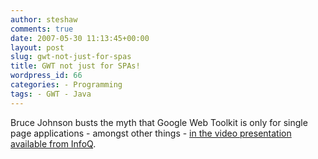 ```yaml
---
author: steshaw
comments: true
date: 2007-05-30 11:13:45+00:00
layout: post
slug: gwt-not-just-for-spas
title: GWT not just for SPAs!
wordpress_id: 66
categories: - Programming
tags: - GWT - Java
---
```


Bruce Johnson busts the myth that Google Web Toolkit is only for single page applications - amongst other things - [in the video presentation available from InfoQ](http://www.infoq.com/presentations/gwt).
